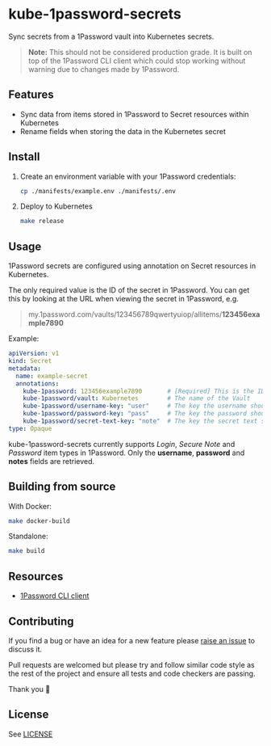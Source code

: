 # kube-1password-secrets

Sync secrets from a 1Password vault into Kubernetes secrets.

> **Note:** This should not be considered production grade. It is built on top of the 1Password CLI client which could stop working without warning due to changes made by 1Password.

## Features

* Sync data from items stored in 1Password to Secret resources within Kubernetes
* Rename fields when storing the data in the Kubernetes secret

## Install

1. Create an environment variable with your 1Password credentials:

    ```sh
    cp ./manifests/example.env ./manifests/.env
    ```

1. Deploy to Kubernetes

    ```sh
    make release
    ```

## Usage

1Password secrets are configured using annotation on Secret resources in Kubernetes.

The only required value is the ID of the secret in 1Password. You can get this by looking at the URL when viewing the secret in 1Password, e.g.

> my.1password.com/vaults/123456789qwertyuiop/allitems/**123456example7890**

Example:

```yaml
apiVersion: v1
kind: Secret
metadata:
  name: example-secret
  annotations:
    kube-1password: 123456example7890       # [Required] This is the ID of the item within 1Password
    kube-1password/vault: Kubernetes        # The name of the Vault
    kube-1password/username-key: "user"     # The key the username should be saved as in the Secret resource (default: `username`)
    kube-1password/password-key: "pass"     # The key the password should be saved as in the Secret resource (default: `password`)
    kube-1password/secret-text-key: "note"  # The key the secret text should be saved as in the Secret resource (default: `secretText`)
type: Opaque
```

kube-1password-secrets currently supports *Login*, *Secure Note* and *Password* item types in 1Password. Only the **username**, **password** and **notes** fields are retrieved.

## Building from source

With Docker:

```sh
make docker-build
```

Standalone:

```sh
make build
```

## Resources

* [1Password CLI client](https://app-updates.agilebits.com/product_history/CLI)

## Contributing

If you find a bug or have an idea for a new feature please [raise an issue](/AverageMarcus/kube-1password-secrets/issues/new) to discuss it.

Pull requests are welcomed but please try and follow similar code style as the rest of the project and ensure all tests and code checkers are passing.

Thank you 💛

## License

See [LICENSE](LICENSE)
